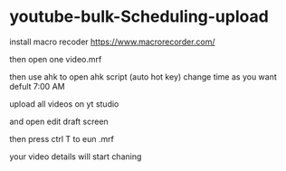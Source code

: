 # youtube-bulk-Scheduling-upload

install macro recoder 
https://www.macrorecorder.com/

then open one video.mrf

then use ahk to open ahk script (auto hot key)
change time as you want 
defult 7:00 AM

upload all videos on yt studio 

and open edit draft screen 

then press ctrl T to eun .mrf 

your video details will start chaning 
